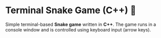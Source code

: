 # Terminal Snake Game (C++) 🐍

Simple terminal-based **Snake game** written in **C++**. The game runs in a console window and is controlled using keyboard input (arrow keys).
